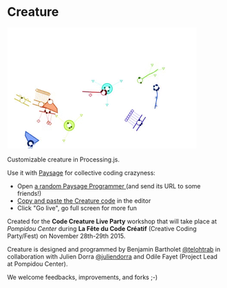 # Creature 
![](creature-mini.gif)

Customizable creature in Processing.js.

Use it with [Paysage](https://github.com/jonathanperret/paysage) for collective coding crazyness:

* Open [a random Paysage Programmer ](paysage.herokuapp.com) (and send its URL to some friends!)
* [Copy and paste the Creature code](https://raw.githubusercontent.com/FeteCodeCreatif/creature/master/creat_for_tests/creat_for_tests.pde) in the editor
* Click "Go live", go full screen for more fun

Created for the **Code Creature Live Party** workshop that will take place at *Pompidou Center* during **La Fête du Code Créatif** (Creative Coding Party/Fest) on November 28th-29th 2015.

Creature is designed and programmed by Benjamin Bartholet [@telohtrab](http://twitter.com/telohtrab) in collaboration with Julien Dorra [@juliendorra](http://twitter.com/juliendorra) and Odile Fayet (Project Lead at Pompidou Center).

We welcome feedbacks, improvements, and forks ;-)